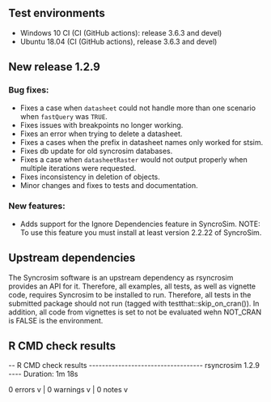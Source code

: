 ## Test environments
* Windows 10 CI (CI (GitHub actions): release 3.6.3 and devel)
* Ubuntu 18.04 (CI (GitHub actions), release 3.6.3 and devel)

## New release 1.2.9

### Bug fixes:

* Fixes a case when `datasheet` could not handle more than one scenario when `fastQuery` was `TRUE`.
* Fixes issues with breakpoints no longer working.
* Fixes an error when trying to delete a datasheet.
* Fixes a cases when the prefix in datasheet names only worked for stsim.
* Fixes db update for old syncrosim databases.
* Fixes a case when `datasheetRaster` would not output properly when multiple iterations were requested.
* Fixes inconsistency in deletion of objects.
* Minor changes and fixes to tests and documentation.

### New features:

* Adds support for the Ignore Dependencies feature in SyncroSim. NOTE: To use this feature you must install at least version 2.2.22 of SyncroSim.

## Upstream dependencies

The Syncrosim software is an upstream dependency as rsyncrosim provides an API for it. 
Therefore, all examples, all tests, as well as vignette code, requires Syncrosim to be 
installed to run. Therefore, all tests in the submitted package should not run 
(tagged with testthat::skip_on_cran()). In addition, all code from vignettes is 
set to not be evaluated wehn NOT_CRAN is FALSE is the environment.

## R CMD check results

-- R CMD check results ----------------------------------- rsyncrosim 1.2.9 ----
Duration: 1m 18s

0 errors v | 0 warnings v | 0 notes v
